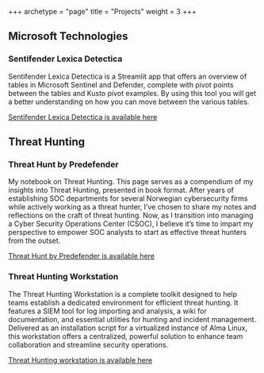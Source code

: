 +++
archetype = "page"
title = "Projects"
weight = 3
+++

## Microsoft Technologies

### Sentifender Lexica Detectica

Sentifender Lexica Detectica is a Streamlit app that offers an overview of tables in Microsoft Sentinel and Defender, complete with pivot points between the tables and Kusto pivot examples. By using this tool you will get a better understanding on how you can move between the various tables.

[Sentifender Lexica Detectica is available here](https://rjohnsen-sentifender-lexica-detectica-sentifender-t721cz.streamlit.app/)

## Threat Hunting

### Threat Hunt by Predefender

My notebook on Threat Hunting. This page serves as a compendium of my insights into Threat Hunting, presented in book format. After years of establishing SOC departments for several Norwegian cybersecurity firms while actively working as a threat hunter, I’ve chosen to share my notes and reflections on the craft of threat hunting. Now, as I transition into managing a Cyber Security Operations Center (CSOC), I believe it’s time to impart my perspective to empower SOC analysts to start as effective threat hunters from the outset.

[Threat Hunt by Predefender is available here](https://huntbook.predefender.com/)

### Threat Hunting Workstation

The Threat Hunting Workstation is a complete toolkit designed to help teams establish a dedicated environment for efficient threat hunting. It features a SIEM tool for log importing and analysis, a wiki for documentation, and essential utilities for hunting and incident management. Delivered as an installation script for a virtualized instance of Alma Linux, this workstation offers a centralized, powerful solution to enhance team collaboration and streamline security operations.

[Threat Hunting workstation is available here](https://github.com/rjohnsen/threathunting-workstation)